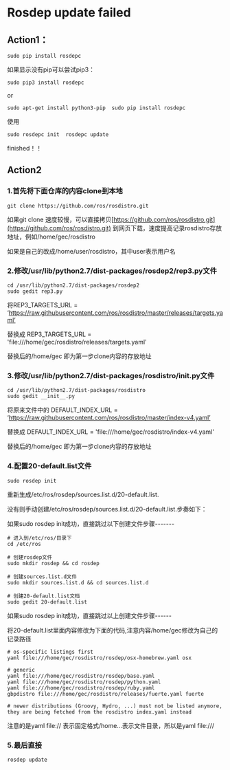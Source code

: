 # Rosdep update failed 

## Action1：

```
sudo pip install rosdepc 
```

如果显示没有pip可以尝试pip3： 

```
sudo pip3 install rosdepc 
```

or 

```
sudo apt-get install python3-pip  sudo pip install rosdepc 
```

使用 

```
sudo rosdepc init  rosdepc update 
```

finished！！ 



## **Action2** 

### **1.首先将下面仓库的内容clone到本地** 

```
git clone https://github.com/ros/rosdistro.git 
```

如果git clone 速度较慢，可以直接拷贝[https://github.com/ros/rosdistro.git](https://github.com/ros/rosdistro.git) 到网页下载，速度提高记录rosdistro存放地址，例如/home/gec/rosdistro 

如果是自己的改成/home/user/rosdistro，其中user表示用户名 

 

### **2.修改/usr/lib/python2.7/dist-packages/rosdep2/rep3.py文件** 

```
cd /usr/lib/python2.7/dist-packages/rosdep2 
sudo gedit rep3.py 
```

将REP3_TARGETS_URL = ‘https://raw.githubusercontent.com/ros/rosdistro/master/releases/targets.yaml’ 

替换成 REP3_TARGETS_URL = 'file:///home/gec/rosdistro/releases/targets.yaml' 

替换后的/home/gec 即为第一步clone内容的存放地址 

 

### **3.修改/usr/lib/python2.7/dist-packages/rosdistro/__init__.py文件** 

```
cd /usr/lib/python2.7/dist-packages/rosdistro
sudo gedit __init__.py 
```

将原来文件中的 DEFAULT_INDEX_URL = ‘https://raw.githubusercontent.com/ros/rosdistro/master/index-v4.yaml’ 

替换成 DEFAULT_INDEX_URL =  'file:///home/gec/rosdistro/index-v4.yaml' 

替换后的/home/gec 即为第一步clone内容的存放地址 

 

### **4.配置20-default.list文件** 

```
sudo rosdep init 
```

重新生成/etc/ros/rosdep/sources.list.d/20-default.list. 

没有则手动创建/etc/ros/rosdep/sources.list.d/20-default.list.步奏如下： 

如果sudo rosdep init成功，直接跳过以下创建文件步骤------- 

```
# 进入到/etc/ros/目录下 
cd /etc/ros   

# 创建rosdep文件 
sudo mkdir rosdep && cd rosdep 

# 创建sources.list.d文件 
sudo mkdir sources.list.d && cd sources.list.d 

# 创建20-default.list文档 
sudo gedit 20-default.list 
```

如果sudo rosdep init成功，直接跳过以上创建文件步骤------ 

将20-default.list里面内容修改为下面的代码,注意内容/home/gec修改为自己的记录路径 

```
# os-specific listings first 
yaml file:///home/gec/rosdistro/rosdep/osx-homebrew.yaml osx 

# generic 
yaml file:///home/gec/rosdistro/rosdep/base.yaml
yaml file:///home/gec/rosdistro/rosdep/python.yaml
yaml file:///home/gec/rosdistro/rosdep/ruby.yaml 
gbpdistro file:///home/gec/rosdistro/releases/fuerte.yaml fuerte 

# newer distributions (Groovy, Hydro, ...) must not be listed anymore, they are being fetched from the rosdistro index.yaml instead  
```

注意的是yaml file:// 表示固定格式/home...表示文件目录，所以是yaml file:/// 

 

### 5.最后直接  

```
rosdep update 
```

